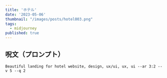 ```yaml
---
title: 'ホテル'
date: '2023-05-06'
thumbnail: "/images/posts/hotel003.png"
tags:
  - midjourney
published: true
---
```


## 呪文（プロンプト）
```
Beautiful landing for hotel website, design, ux/ui, ux, ui --ar 3:2 --v 5 --q 2
```
